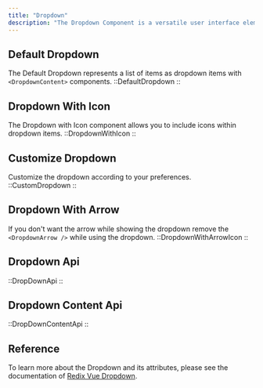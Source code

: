 ```yaml
---
title: "Dropdown"
description: "The Dropdown Component is a versatile user interface element that provides users with a menu of selectable options. With a wide range of customization options, including labels, icons, search bars, checkboxes, and more, the Dropdown Component enhances user interaction by offering intuitive and flexible selection functionalities."
---
```


## Default Dropdown

The Default Dropdown represents a list of items as dropdown items with `<DropdownContent>` components.
::DefaultDropdown
::

## Dropdown With Icon

The Dropdown with Icon component allows you to include icons within dropdown items.
::DropdownWithIcon
::

## Customize Dropdown

Customize the dropdown according to your preferences.
::CustomDropdown
::

## Dropdown With Arrow

If you don't want the arrow while showing the dropdown remove the `<DropdownArrow />` while using the dropdown.
::DropdownWithArrowIcon
::

## Dropdown Api

::DropDownApi
::

## Dropdown Content Api

::DropDownContentApi
::

## Reference

To learn more about the Dropdown and its attributes, please see the documentation of [Redix Vue Dropdown](https://www.radix-vue.com/components/dropdown-menu).
